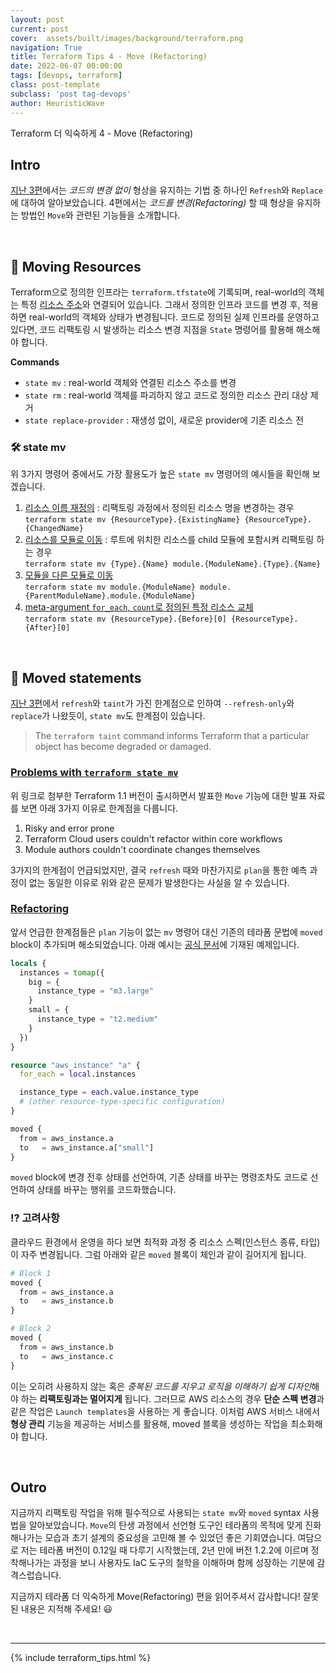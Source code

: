 ```yaml
---
layout: post
current: post
cover:  assets/built/images/background/terraform.png
navigation: True
title: Terraform Tips 4 - Move (Refactoring)
date: 2022-06-07 00:00:00
tags: [devops, terraform]
class: post-template
subclass: 'post tag-devops'
author: HeuristicWave
---
```


Terraform 더 익숙하게 4 - Move (Refactoring)


## Intro

[지난 3편](https://heuristicwave.github.io/TerraformTips3 )에서는 *코드의 변경 없이* 형상을 유지하는 기법 중 하나인 `Refresh`와 `Replace`에 대하여 알아보았습니다.
4편에서는 *코드를 변경(Refactoring)* 할 때 형상을 유지하는 방법인 `Move`와 관련된 기능들을 소개합니다.

<br>

## 🤹 Moving Resources

Terraform으로 정의한 인프라는 `terraform.tfstate`에 기록되며, real-world의 객체는 특정 [리소스 주소](https://www.terraform.io/cli/state/resource-addressing )와 연결되어 있습니다.
그래서 정의한 인프라 코드를 변경 후, 적용하면 real-world의 객체와 상태가 변경됩니다.
코드로 정의된 실제 인프라를 운영하고 있다면, 코드 리팩토링 시 발생하는 리소스 변경 지점을 `State` 명령어를 활용해 해소해야 합니다.

**Commands**

- `state mv` : real-world 객체와 연결된 리소스 주소를 변경
- `state rm` : real-world 객체를 파괴하지 않고 코드로 정의한 리소스 관리 대상 제거
- `state replace-provider` : 재생성 없이, 새로운 provider에 기존 리소스 전

### 🛠 state mv

위 3가지 명령어 중에서도 가장 활용도가 높은 `state mv` 명령어의 예시들을 확인해 보겠습니다. 

1. [리소스 이름 재정의](https://www.terraform.io/cli/commands/state/mv#example-rename-a-resource) : 
   리팩토링 과정에서 정의된 리소스 명을 변경하는 경우 <br> 
   `terraform state mv {ResourceType}.{ExistingName} {ResourceType}.{ChangedName}`
2. [리소스를 모듈로 이동](https://www.terraform.io/cli/commands/state/mv#example-move-a-resource-into-a-module) : 
   루트에 위치한 리소스를 child 모듈에 포함시켜 리팩토링 하는 경우 <br>
   `terraform state mv {Type}.{Name} module.{ModuleName}.{Type}.{Name}`
3. [모듈을 다른 모듈로 이동](https://www.terraform.io/cli/commands/state/mv#example-move-a-module-into-a-module) <br>
   `terraform state mv module.{ModuleName} module.{ParentModuleName}.module.{ModuleName}`
4. [meta-argument `for_each`, `count`로 정의된 특정 리소스 교체](https://www.terraform.io/cli/commands/state/mv#example-move-a-particular-instance-of-a-resource-using-count) <br>
   `terraform state mv {ResourceType}.{Before}[0] {ResourceType}.{After}[0]`
   
<br>

## 🏃️ Moved statements

[지난 3편](https://heuristicwave.github.io/TerraformTips3 )에서 `refresh`와 `taint`가 가진 한계점으로 인하여
`--refresh-only`와 `replace`가 나왔듯이, `state mv`도 한계점이 있습니다.

> The `terraform taint` command informs Terraform that a particular object has become degraded or damaged. <br>

### [Problems with `terraform state mv`](https://youtu.be/bDgoGBusX0k?t=178)

위 링크로 첨부한 Terraform 1.1 버전이 출시하면서 발표한 `Move` 기능에 대한 발표 자료를 보면 아래 3가지 이유로 한계점을 다룹니다.

1. Risky and error prone
2. Terraform Cloud users couldn't refactor within core workflows
3. Module authors couldn't coordinate changes themselves
   
3가지의 한계점이 언급되었지만, 결국 `refresh` 때와 마찬가지로 `plan`을 통한 예측 과정이 없는 동일한 이유로 위와 같은 문제가 발생한다는 사실을 알 수 있습니다. 

### [Refactoring](https://www.terraform.io/language/modules/develop/refactoring)

앞서 언급한 한계점들은 `plan` 기능이 없는 `mv` 명령어 대신 기존의 테라폼 문법에 `moved` block이 추가되며 해소되었습니다.
아래 예시는 [공식 문서](https://www.terraform.io/language/modules/develop/refactoring#moved-block-syntax )에 기재된 예제입니다.

```terraform
locals {
  instances = tomap({
    big = {
      instance_type = "m3.large"
    }
    small = {
      instance_type = "t2.medium"
    }
  })
}

resource "aws_instance" "a" {
  for_each = local.instances

  instance_type = each.value.instance_type
  # (other resource-type-specific configuration)
}

moved {
  from = aws_instance.a
  to   = aws_instance.a["small"]
}
```

`moved` block에 변경 전후 상태를 선언하여, 기존 상태를 바꾸는 명령조차도 코드로 선언하여 상태를 바꾸는 행위를 코드화했습니다.

### ⁉️ 고려사항

클라우드 환경에서 운영을 하다 보면 최적화 과정 중 리소스 스펙(인스턴스 종류, 타입)이 자주 변경됩니다.
그럼 아래와 같은 `moved` 블록이 체인과 같이 길어지게 됩니다.

```terraform
# Block 1
moved {
  from = aws_instance.a
  to   = aws_instance.b
}

# Block 2
moved {
  from = aws_instance.b
  to   = aws_instance.c
}
```

이는 오히려 사용하지 않는 혹은 *중복된 코드를 지우고 로직을 이해하기 쉽게 디자인*해야 하는 **리팩토링과는 멀어지게** 됩니다.
그러므로 AWS 리소스의 경우 **단순 스펙 변경**과 같은 작업은 `Launch templates`을 사용하는 게 좋습니다.
이처럼 AWS 서비스 내에서 **형상 관리** 기능을 제공하는 서비스를 활용해, moved 블록을 생성하는 작업을 최소화해야 합니다.



<br>

## Outro

지금까지 리팩토링 작업을 위해 필수적으로 사용되는 `state mv`와 `moved` syntax 사용법을 알아보았습니다.
`Move`의 탄생 과정에서 선언형 도구인 테라폼의 목적에 맞게 진화해나가는 모습과 초기 설계의 중요성을 고민해 볼 수 있었던 좋은 기회였습니다.
여담으로 저는 테라폼 버전이 0.12일 때 다루기 시작했는데, 2년 만에 버전 1.2.2에 이르며 정착해나가는 과정을 보니
사용자도 IaC 도구의 철학을 이해하며 함께 성장하는 기분에 감격스럽습니다.

지금까지 테라폼 더 익숙하게 Move(Refactoring) 편을 읽어주셔서 감사합니다! 잘못된 내용은 지적해 주세요! 😃

<br>

---

{% include terraform_tips.html %}

<br>